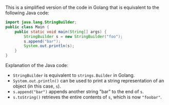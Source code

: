 This is a simplified version of the code in Golang that is equivalent to the following Java code:
```java
import java.lang.StringBuilder;
public class Main {
    public static void main(String[] args) {
        StringBuilder s = new StringBuilder("foo");
        s.append("bar");
        System.out.println(s);
    }
}
```
Explanation of the Java code:
- `StringBuilder` is equivalent to `strings.Builder` in Golang.
- `System.out.println()` can be used to print a string representation of an object (in this case, `s`).
- `s.append("bar")` appends another string "bar" to the end of `s`.
- `s.toString()` retrieves the entire contents of `s`, which is now `"foobar"`.
